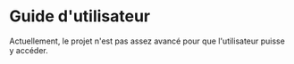 # Guide d'utilisateur

Actuellement, le projet n'est pas assez avancé pour que l'utilisateur puisse y accéder.

